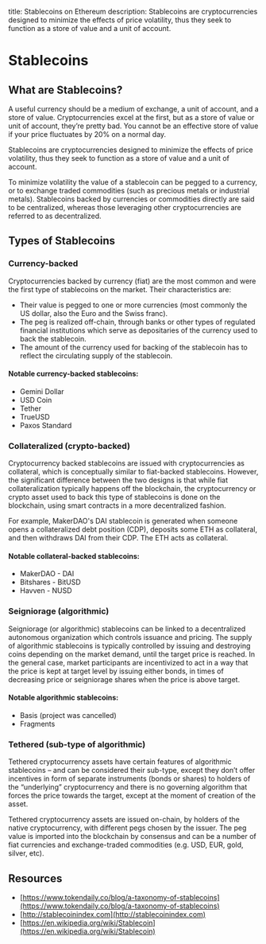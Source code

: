 title: Stablecoins on Ethereum
description: Stablecoins are cryptocurrencies designed to minimize the effects of price volatility, thus they seek to function as a store of value and a unit of account.

# Stablecoins

## What are Stablecoins?

A useful currency should be a medium of exchange, a unit of account, and a store of value. Cryptocurrencies excel at the first, but as a store of value or unit of account, they’re pretty bad. You cannot be an effective store of value if your price fluctuates by 20% on a normal day.

Stablecoins are cryptocurrencies designed to minimize the effects of price volatility, thus they seek to function as a store of value and a unit of account.

To minimize volatility the value of a stablecoin can be pegged to a currency, or to exchange traded commodities \(such as precious metals or industrial metals\). Stablecoins backed by currencies or commodities directly are said to be centralized, whereas those leveraging other cryptocurrencies are referred to as decentralized.

## Types of Stablecoins

### Currency-backed

Cryptocurrencies backed by currency \(fiat\) are the most common and were the first type of stablecoins on the market. Their characteristics are:

* Their value is pegged to one or more currencies \(most commonly the US dollar, also the Euro and the Swiss franc\).
* The peg is realized off-chain, through banks or other types of regulated financial institutions which serve as depositaries of the currency used to back the stablecoin.
* The amount of the currency used for backing of the stablecoin has to reflect the circulating supply of the stablecoin.

#### Notable currency-backed stablecoins:

* Gemini Dollar
* USD Coin
* Tether
* TrueUSD
* Paxos Standard

### Collateralized \(crypto-backed\)

Cryptocurrency backed stablecoins are issued with cryptocurrencies as collateral, which is conceptually similar to fiat-backed stablecoins. However, the significant difference between the two designs is that while fiat collateralization typically happens off the blockchain, the cryptocurrency or crypto asset used to back this type of stablecoins is done on the blockchain, using smart contracts in a more decentralized fashion.

For example, MakerDAO's DAI stablecoin is generated when someone opens a collateralized debt position \(CDP\), deposits some ETH as collateral, and then withdraws DAI from their CDP. The ETH acts as collateral.

#### Notable collateral-backed stablecoins:

* MakerDAO - DAI
* Bitshares - BitUSD
* Havven - NUSD

### Seigniorage \(algorithmic\)

Seigniorage \(or algorithmic\) stablecoins can be linked to a decentralized autonomous organization which controls issuance and pricing. The supply of algorithmic stablecoins is typically controlled by issuing and destroying coins depending on the market demand, until the target price is reached. In the general case, market participants are incentivized to act in a way that the price is kept at target level by issuing either bonds, in times of decreasing price or seigniorage shares when the price is above target.

#### Notable algorithmic stablecoins:

* Basis \(project was cancelled\)
* Fragments

### Tethered \(sub-type of algorithmic\)

Tethered cryptocurrency assets have certain features of algorithmic stablecoins – and can be considered their sub-type, except they don’t offer incentives in form of separate instruments \(bonds or shares\) to holders of the “underlying” cryptocurrency and there is no governing algorithm that forces the price towards the target, except at the moment of creation of the asset.

Tethered cryptocurrency assets are issued on-chain, by holders of the native cryptocurrency, with different pegs chosen by the issuer. The peg value is imported into the blockchain by consensus and can be a number of fiat currencies and exchange-traded commodities \(e.g. USD, EUR, gold, silver, etc\).

## Resources

* [https://www.tokendaily.co/blog/a-taxonomy-of-stablecoins](https://www.tokendaily.co/blog/a-taxonomy-of-stablecoins)
* [http://stablecoinindex.com](http://stablecoinindex.com)
* [https://en.wikipedia.org/wiki/Stablecoin](https://en.wikipedia.org/wiki/Stablecoin)

